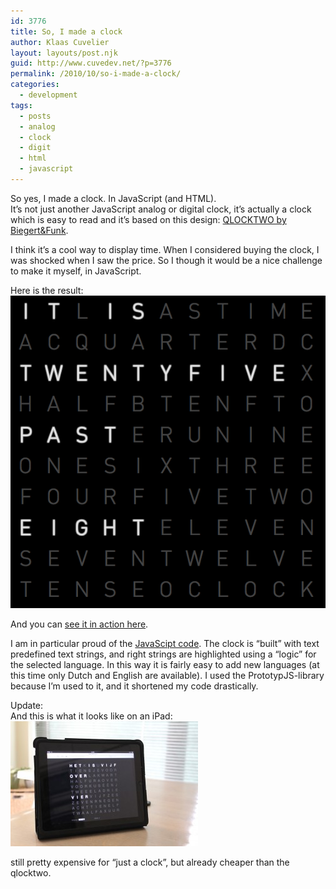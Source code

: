 ```yaml
---
id: 3776
title: So, I made a clock
author: Klaas Cuvelier
layout: layouts/post.njk
guid: http://www.cuvedev.net/?p=3776
permalink: /2010/10/so-i-made-a-clock/
categories:
  - development
tags:
  - posts
  - analog
  - clock
  - digit
  - html
  - javascript
---
```


So yes, I made a clock. In JavaScript (and HTML).  
It&#8217;s not just another JavaScript analog or digital clock, it&#8217;s actually a clock which is easy to read and it&#8217;s based on this design: <a href="http://www.qlocktwo.com/index.php?lang=en" target="_blank">QLOCKTWO by Biegert&Funk</a>.

I think it&#8217;s a cool way to display time. When I considered buying the clock, I was shocked when I saw the price. So I though it would be a nice challenge to make it myself, in JavaScript.

Here is the result:  
![Screenshot of the clock](/public/2010/10/clock.png)

And you can <a href="http://www.cuvedev.net/whattimeisit" target="_blank">see it in action here</a>.

I am in particular proud of the <a href="http://www.cuvedev.net/whattimeisit/clock.js" target="_blank">JavaScipt code</a>.
The clock is &#8220;built&#8221; with text predefined text strings, and right strings are highlighted using a &#8220;logic&#8221; for the selected language. In this way it is fairly easy to add new languages (at this time only Dutch and English are available). I used the PrototypJS-library because I&#8217;m used to it, and it shortened my code drastically.

Update:  
And this is what it looks like on an iPad:  
![Photo of the clock on an iPad](/public/2010/10/clock-ipad.jpg)

still pretty expensive for &#8220;just a clock&#8221;, but already cheaper than the qlocktwo.
